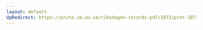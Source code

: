 ```yaml
---
layout: default
UpRedirect: https://pruto.im.uu.se/riksdagen-records-pdf/1873/prot-1873--ak--506.pdf
---
```

